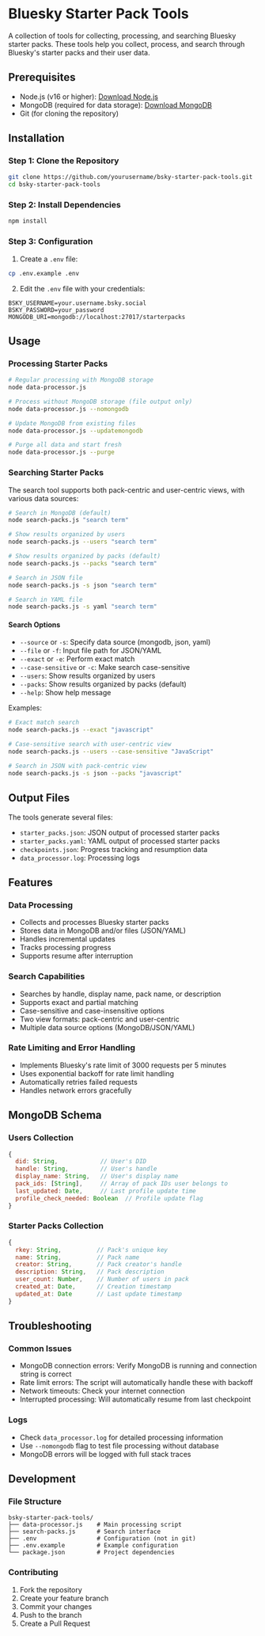 # Bluesky Starter Pack Tools

A collection of tools for collecting, processing, and searching Bluesky starter packs. These tools help you collect, process, and search through Bluesky's starter packs and their user data.

## Prerequisites

- Node.js (v16 or higher): [Download Node.js](https://nodejs.org/)
- MongoDB (required for data storage): [Download MongoDB](https://www.mongodb.com/try/download/community)
- Git (for cloning the repository)

## Installation

### Step 1: Clone the Repository

```bash
git clone https://github.com/yourusername/bsky-starter-pack-tools.git
cd bsky-starter-pack-tools
```

### Step 2: Install Dependencies

```bash
npm install
```

### Step 3: Configuration

1. Create a `.env` file:
```bash
cp .env.example .env
```

2. Edit the `.env` file with your credentials:
```env
BSKY_USERNAME=your.username.bsky.social
BSKY_PASSWORD=your_password
MONGODB_URI=mongodb://localhost:27017/starterpacks
```

## Usage

### Processing Starter Packs

```bash
# Regular processing with MongoDB storage
node data-processor.js

# Process without MongoDB storage (file output only)
node data-processor.js --nomongodb

# Update MongoDB from existing files
node data-processor.js --updatemongodb

# Purge all data and start fresh
node data-processor.js --purge
```

### Searching Starter Packs

The search tool supports both pack-centric and user-centric views, with various data sources:

```bash
# Search in MongoDB (default)
node search-packs.js "search term"

# Show results organized by users
node search-packs.js --users "search term"

# Show results organized by packs (default)
node search-packs.js --packs "search term"

# Search in JSON file
node search-packs.js -s json "search term"

# Search in YAML file
node search-packs.js -s yaml "search term"
```

#### Search Options

- `--source` or `-s`: Specify data source (mongodb, json, yaml)
- `--file` or `-f`: Input file path for JSON/YAML
- `--exact` or `-e`: Perform exact match
- `--case-sensitive` or `-c`: Make search case-sensitive
- `--users`: Show results organized by users
- `--packs`: Show results organized by packs (default)
- `--help`: Show help message

Examples:
```bash
# Exact match search
node search-packs.js --exact "javascript"

# Case-sensitive search with user-centric view
node search-packs.js --users --case-sensitive "JavaScript"

# Search in JSON with pack-centric view
node search-packs.js -s json --packs "javascript"
```

## Output Files

The tools generate several files:

- `starter_packs.json`: JSON output of processed starter packs
- `starter_packs.yaml`: YAML output of processed starter packs
- `checkpoints.json`: Progress tracking and resumption data
- `data_processor.log`: Processing logs

## Features

### Data Processing
- Collects and processes Bluesky starter packs
- Stores data in MongoDB and/or files (JSON/YAML)
- Handles incremental updates
- Tracks processing progress
- Supports resume after interruption

### Search Capabilities
- Searches by handle, display name, pack name, or description
- Supports exact and partial matching
- Case-sensitive and case-insensitive options
- Two view formats: pack-centric and user-centric
- Multiple data source options (MongoDB/JSON/YAML)

### Rate Limiting and Error Handling
- Implements Bluesky's rate limit of 3000 requests per 5 minutes
- Uses exponential backoff for rate limit handling
- Automatically retries failed requests
- Handles network errors gracefully

## MongoDB Schema

### Users Collection
```javascript
{
  did: String,            // User's DID
  handle: String,         // User's handle
  display_name: String,   // User's display name
  pack_ids: [String],     // Array of pack IDs user belongs to
  last_updated: Date,     // Last profile update time
  profile_check_needed: Boolean  // Profile update flag
}
```

### Starter Packs Collection
```javascript
{
  rkey: String,          // Pack's unique key
  name: String,          // Pack name
  creator: String,       // Pack creator's handle
  description: String,   // Pack description
  user_count: Number,    // Number of users in pack
  created_at: Date,      // Creation timestamp
  updated_at: Date       // Last update timestamp
}
```

## Troubleshooting

### Common Issues
- MongoDB connection errors: Verify MongoDB is running and connection string is correct
- Rate limit errors: The script will automatically handle these with backoff
- Network timeouts: Check your internet connection
- Interrupted processing: Will automatically resume from last checkpoint

### Logs
- Check `data_processor.log` for detailed processing information
- Use `--nomongodb` flag to test file processing without database
- MongoDB errors will be logged with full stack traces

## Development

### File Structure
```
bsky-starter-pack-tools/
├── data-processor.js    # Main processing script
├── search-packs.js      # Search interface
├── .env                 # Configuration (not in git)
├── .env.example         # Example configuration
└── package.json         # Project dependencies
```

### Contributing
1. Fork the repository
2. Create your feature branch
3. Commit your changes
4. Push to the branch
5. Create a Pull Request
